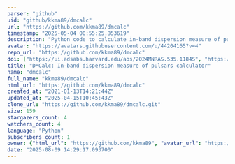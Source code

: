 ```yaml
---
parser: "github"
uid: "github/kkma89/dmcalc"
url: "https://github.com/kkma89/dmcalc"
timestamp: "2025-05-04 00:55:25.853619"
description: "Python code to calculate in-band dispersion measure of pulsars"
avatar: "https://avatars.githubusercontent.com/u/44204165?v=4"
repo_url: "https://github.com/kkma89/dmcalc"
doi: ["https://ui.adsabs.harvard.edu/abs/2024MNRAS.535.1184S", "https://ui.adsabs.harvard.edu/abs/2021A%26A...651A...5K", "https://ui.adsabs.harvard.edu/abs/2025ascl.soft04032K/abstract"]
title: "DMCalc: In-band dispersion measure of pulsars calculator"
name: "dmcalc"
full_name: "kkma89/dmcalc"
html_url: "https://github.com/kkma89/dmcalc"
created_at: "2021-01-13T14:21:44Z"
updated_at: "2025-04-15T10:45:43Z"
clone_url: "https://github.com/kkma89/dmcalc.git"
size: 159
stargazers_count: 4
watchers_count: 4
language: "Python"
subscribers_count: 1
owner: {"html_url": "https://github.com/kkma89", "avatar_url": "https://avatars.githubusercontent.com/u/44204165?v=4", "login": "kkma89", "type": "User"}
date: "2025-08-09 14:29:17.093700"
---
```

